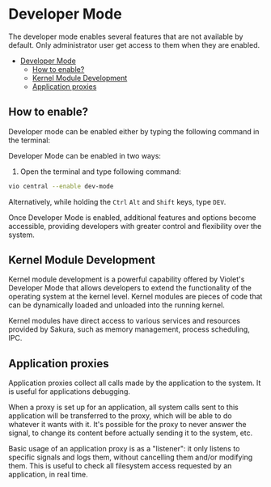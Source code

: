 # Developer Mode

The developer mode enables several features that are not
available by default. Only administrator user get access to
them when they are enabled.

- [Developer Mode](#developer-mode)
  - [How to enable?](#how-to-enable)
  - [Kernel Module Development](#kernel-module-development)
  - [Application proxies](#application-proxies)

## How to enable?

Developer mode can be enabled either by typing the following command
in the terminal:

Developer Mode can be enabled in two ways:

1. Open the terminal and type following command:

```sh
vio central --enable dev-mode
```

Alternatively, while holding the `Ctrl` `Alt` and `Shift` keys, type `DEV`.

Once Developer Mode is enabled, additional features and options become accessible,
providing developers with greater control and flexibility over the system.

## Kernel Module Development

Kernel module development is a powerful capability offered by Violet's Developer
Mode that allows developers to extend the functionality of the operating system at
the kernel level. Kernel modules are pieces of code that can be dynamically loaded
and unloaded into the running kernel.

Kernel modules have direct access to various services and resources provided by Sakura,
such as memory management, process scheduling, IPC.

## Application proxies

Application proxies collect all calls made by the application to the system.
It is useful for applications debugging.

When a proxy is set up for an application, all system calls sent to this application
will be transferred to the proxy, which will be able to do whatever it wants with it.
It's possible for the proxy to never answer the signal, to change its content before actually sending it to the system, etc.

Basic usage of an application proxy is as a "listener": it only listens to
specific signals and logs them, without cancelling them and/or modifying them.
This is useful to check all filesystem access requested by an application, in real time.
